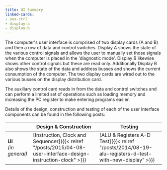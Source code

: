 ```yaml
---
title: UI Summary
linked-cards:
- aux-ctrl
- display-a
- display-b
---
```


The computer's user interface is comprised of two display cards (A and B) and then a row of data and control switches. Display A shows the state of the various control signals and allows the user to manually set those signals when the computer is placed in the 'diagnostic mode'. Display B likewise shows other control signals but these are read only. Additionally Display B also shows the state of the data and address busses and shows the current consumption of the computer. The two display cards are wired out to the various busses on the display distribution card.

The auxiliary control card reads in from the data and control switches and can perform a limited set of operations such as loading memory and increasing the PC register to make entering programs easier.

Details of the design, construction and testing of each of the user interface components can be found in the following posts:

| | Design &amp; Construction | Testing |
|-|--------|---------|
| **UI**<br />*(in general)* | [Instruction, Clock and Sequencer]({{< relref "/posts/2015/04-08-user-interface-design-instruction-clock" >}}) | [ALU &amp; Registers A-D Test]({{< relref "/posts/2014/08-19-alu-registers-d-test-with-new-display" >}}) |
